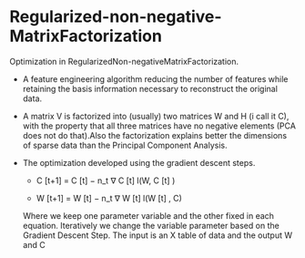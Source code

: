 # Regularized-non-negative-MatrixFactorization
Optimization in RegularizedΝon-negativeΜatrixFactorization. 
- A feature engineering algorithm reducing the number of features while retaining the basis information necessary to reconstruct the original data.
- A matrix V is factorized into (usually) two matrices W and H (i call it C), with the property that all three matrices have no negative elements (PCA does not do that).Also the factorization explains better the dimensions of sparse data than the Principal Component Analysis.
- The optimization developed using the gradient descent steps.
    
    - C [t+1] = C [t] − n_t ∇ C [t] l(W, C [t] )
    
    - W [t+1] = W [t] − n_t ∇ W [t] l(W [t] , C)
    
    Where we keep one parameter variable and the other fixed in each equation. Iteratively we change the variable parameter based on the Gradient Descent Step. 
    The input is an X table of data and the output W and C
